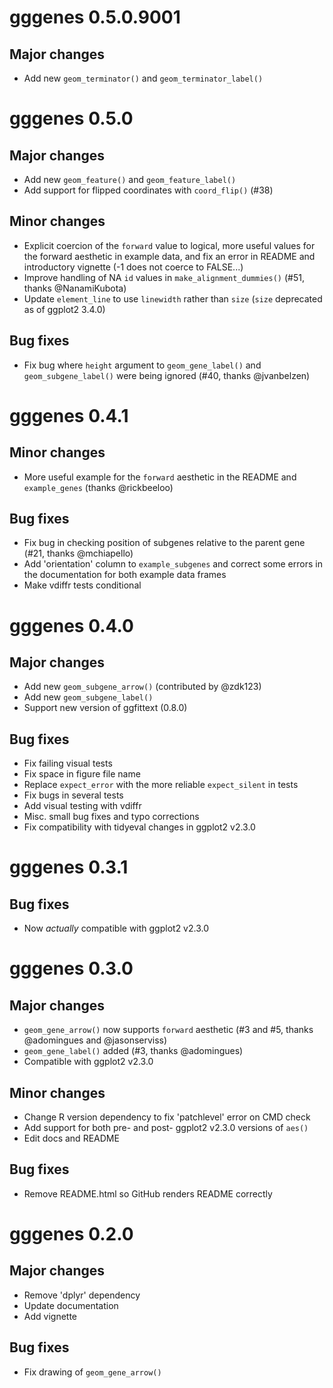 # gggenes 0.5.0.9001

## Major changes

- Add new `geom_terminator()` and `geom_terminator_label()`

# gggenes 0.5.0

## Major changes

- Add new `geom_feature()` and `geom_feature_label()`
- Add support for flipped coordinates with `coord_flip()` (#38)

## Minor changes

- Explicit coercion of the `forward` value to logical, more useful values for
  the forward aesthetic in example data, and fix an error in README and
  introductory vignette (-1 does not coerce to FALSE...)
- Improve handling of NA `id` values in `make_alignment_dummies()` (#51, thanks
  @NanamiKubota)
- Update `element_line` to use `linewidth` rather than `size` (`size`
  deprecated as of ggplot2 3.4.0)

## Bug fixes

- Fix bug where `height` argument to `geom_gene_label()` and `geom_subgene_label()` were being ignored (#40, thanks @jvanbelzen)

# gggenes 0.4.1

## Minor changes

- More useful example for the `forward` aesthetic in the README and
  `example_genes` (thanks @rickbeeloo)

## Bug fixes

- Fix bug in checking position of subgenes relative to the parent gene (#21,
  thanks @mchiapello)
- Add 'orientation' column to `example_subgenes` and correct some errors in the
  documentation for both example data frames
- Make vdiffr tests conditional

# gggenes 0.4.0

## Major changes

- Add new `geom_subgene_arrow()` (contributed by @zdk123)
- Add new `geom_subgene_label()`
- Support new version of ggfittext (0.8.0)

## Bug fixes

- Fix failing visual tests
- Fix space in figure file name
- Replace `expect_error` with the more reliable `expect_silent` in tests
- Fix bugs in several tests
- Add visual testing with vdiffr
- Misc. small bug fixes and typo corrections
- Fix compatibility with tidyeval changes in ggplot2 v2.3.0

# gggenes 0.3.1

## Bug fixes

- Now *actually* compatible with ggplot2 v2.3.0

# gggenes 0.3.0

## Major changes

- `geom_gene_arrow()` now supports `forward` aesthetic (#3 and #5, thanks
  @adomingues and @jasonserviss)
- `geom_gene_label()` added (#3, thanks @adomingues)
- Compatible with ggplot2 v2.3.0

## Minor changes

- Change R version dependency to fix 'patchlevel' error on CMD check
- Add support for both pre- and post- ggplot2 v2.3.0 versions of `aes()`
- Edit docs and README

## Bug fixes

- Remove README.html so GitHub renders README correctly

# gggenes 0.2.0

## Major changes

- Remove 'dplyr' dependency
- Update documentation
- Add vignette

## Bug fixes

- Fix drawing of `geom_gene_arrow()`
